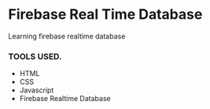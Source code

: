 # Firebase Real Time Database

Learning firebase realtime database

### TOOLS USED.
<ul>
  <li/> HTML
  <li/> CSS
  <li/> Javascript
  <li/> Firebase Realtime Database
 </ul>
